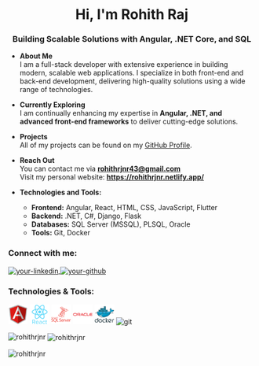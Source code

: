 <h1 align="center">Hi, I'm Rohith Raj</h1>
<h3 align="center">Building Scalable Solutions with Angular, .NET Core, and SQL</h3>

- **About Me**  
  I am a full-stack developer with extensive experience in building modern, scalable web applications. I specialize in both front-end and back-end development, delivering high-quality solutions using a wide range of technologies.

- **Currently Exploring**  
  I am continually enhancing my expertise in **Angular, .NET, and advanced front-end frameworks** to deliver cutting-edge solutions.

- **Projects**  
  All of my projects can be found on my [GitHub Profile](https://github.com/rohithrjnr?tab=repositories).

- **Reach Out**  
  You can contact me via **rohithrjnr43@gmail.com**  
  Visit my personal website: **https://rohithrjnr.netlify.app/**

- **Technologies and Tools:**  
  - **Frontend:** Angular, React, HTML, CSS, JavaScript, Flutter  
  - **Backend:** .NET, C#, Django, Flask  
  - **Databases:** SQL Server (MSSQL), PLSQL, Oracle  
  - **Tools:** Git, Docker

<h3 align="left">Connect with me:</h3>
<p align="left">
  <a href="https://www.linkedin.com/in/rohith-raj-nambiar" target="blank">
    <img align="center" src="https://raw.githubusercontent.com/rahuldkjain/github-profile-readme-generator/master/src/images/icons/Social/linked-in-alt.svg" alt="your-linkedin" height="30" width="40" />
  </a>
  <a href="https://github.com/rohithrjnr" target="blank">
    <img align="center" src="https://raw.githubusercontent.com/rahuldkjain/github-profile-readme-generator/master/src/images/icons/Social/github.svg" alt="your-github" height="30" width="40" />
  </a>
</p>

<h3 align="left">Technologies & Tools:</h3>
<p align="left">
  <a href="https://angular.io/" target="_blank" rel="noreferrer" style="text-decoration: none;">
    <img src="https://raw.githubusercontent.com/devicons/devicon/master/icons/angularjs/angularjs-original.svg" alt="angular" width="40" height="40"/>
  </a>
  <a href="https://reactjs.org/" target="_blank" rel="noreferrer" style="text-decoration: none;">
    <img src="https://raw.githubusercontent.com/devicons/devicon/master/icons/react/react-original-wordmark.svg" alt="react" width="40" height="40"/>
  </a>
  <a href="https://www.microsoft.com/en-us/sql-server" target="_blank" rel="noreferrer" style="text-decoration: none;">
    <img src="https://raw.githubusercontent.com/devicons/devicon/master/icons/microsoftsqlserver/microsoftsqlserver-plain-wordmark.svg" alt="mssql" width="40" height="40"/>
  </a>
  <a href="https://www.oracle.com/database/" target="_blank" rel="noreferrer" style="text-decoration: none;">
    <img src="https://raw.githubusercontent.com/devicons/devicon/master/icons/oracle/oracle-original.svg" alt="oracle" width="40" height="40"/>
  </a>
  <a href="https://www.docker.com/" target="_blank" rel="noreferrer" style="text-decoration: none;">
    <img src="https://raw.githubusercontent.com/devicons/devicon/master/icons/docker/docker-original-wordmark.svg" alt="docker" width="40" height="40"/>
  </a>
  <a href="https://git-scm.com/" target="_blank" rel="noreferrer" style="text-decoration: none;">
    <img src="https://www.vectorlogo.zone/logos/git-scm/git-scm-icon.svg" alt="git" width="40" height="40"/>
  </a>
</p>

<p><img align="left" src="https://github-readme-stats.vercel.app/api/top-langs?username=rohithrjnr&show_icons=true&locale=en&layout=compact" alt="rohithrjnr" /></p>

<p>&nbsp;<img align="center" src="https://github-readme-stats.vercel.app/api?username=rohithrjnr&show_icons=true&locale=en" alt="rohithrjnr" /></p>

<p><img align="center" src="https://github-readme-streak-stats.herokuapp.com/?user=rohithrjnr&" alt="rohithrjnr" /></p>
